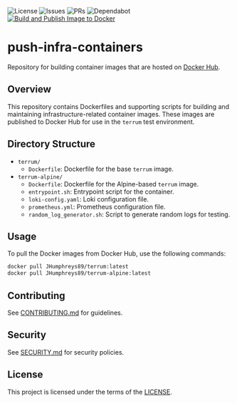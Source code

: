 ![License](https://img.shields.io/github/license/JHumphreys89/push-docker-hub-containers)
![Issues](https://img.shields.io/github/issues/JHumphreys89/push-docker-hub-containers)
![PRs](https://img.shields.io/github/issues-pr/JHumphreys89/push-docker-hub-containers)
![Dependabot](https://img.shields.io/badge/dependabot-active-brightgreen?logo=dependabot)
[![Build and Publish Image to Docker](https://github.com/JHumphreys89/push-docker-hub-containers/actions/workflows/docker-publish.yml/badge.svg)](https://github.com/JHumphreys89/push-docker-hub-containers/actions/workflows/docker-publish.yml)

# push-infra-containers

Repository for building container images that are hosted on [Docker Hub](https://hub.docker.com/).

## Overview

This repository contains Dockerfiles and supporting scripts for building and maintaining infrastructure-related container images. These images are published to Docker Hub for use in the `terrum` test environment.

## Directory Structure

- `terrum/`
	- `Dockerfile`: Dockerfile for the base `terrum` image.
- `terrum-alpine/`
	- `Dockerfile`: Dockerfile for the Alpine-based `terrum` image.
	- `entrypoint.sh`: Entrypoint script for the container.
	- `loki-config.yaml`: Loki configuration file.
	- `prometheus.yml`: Prometheus configuration file.
	- `random_log_generator.sh`: Script to generate random logs for testing.

## Usage

To pull the Docker images from Docker Hub, use the following commands:

```sh
docker pull JHumphreys89/terrum:latest
docker pull JHumphreys89/terrum-alpine:latest
```

## Contributing

See [CONTRIBUTING.md](CONTRIBUTING.md) for guidelines.

## Security

See [SECURITY.md](SECURITY.md) for security policies.

## License

This project is licensed under the terms of the [LICENSE](LICENSE).
